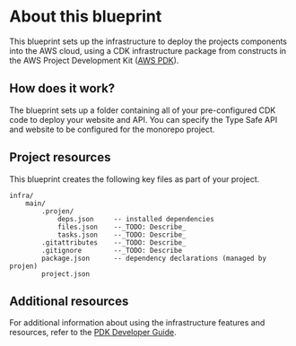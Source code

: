 # About this blueprint

This blueprint sets up the infrastructure to deploy the projects components into the AWS cloud, using a CDK infrastructure package from constructs in the AWS Project Development Kit ([AWS PDK](https://aws.github.io/aws-pdk/)).

## How does it work?

The blueprint sets up a folder containing all of your pre-configured CDK code to deploy your website and API. You can specify the Type Safe API and website to be configured for the monorepo project.

## Project resources

This blueprint creates the following key files as part of your project.

```
infra/
    main/
        .projen/   
            deps.json     -- installed dependencies
            files.json    --_TODO: Describe_
            tasks.json    --_TODO: Describe_
        .gitattributes    --_TODO: Describe_
        .gitignore        --_TODO: Describe
        package.json      -- dependency declarations (managed by projen)
        project.json
```

## Additional resources

For additional information about using the infrastructure features and resources, refer to the [PDK Developer Guide](https://aws.github.io/aws-pdk/developer_guides/infrastructure/index.html).